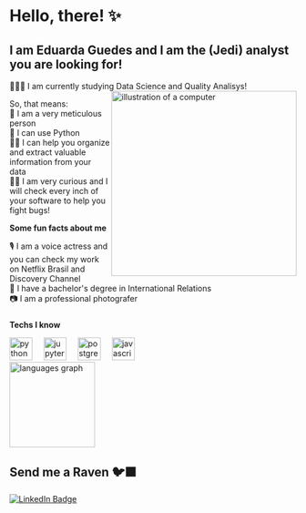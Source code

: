 # Hello, there! ✨

## I am Eduarda Guedes and I am the (Jedi) analyst you are looking for!

🧙🏻‍♀️ I am currently studying Data Science and Quality Analisys! 
<img src="https://i.ibb.co/NNhkgHN/b4e46801-fe3f-4dfb-8bb2-db4541af7904-1.webp" alt="illustration of a computer" min-width="325px" max-width="325px" width="325px" align="right">
<p>So, that means:
 <br>🔮 I am a very meticulous person
 <br>🐉 I can use Python  
 <br>🧞‍♀️ I can help you organize and extract valuable information from your data
 <br>🐦‍🔥 I am very curious and I will check every inch of your software to help you fight bugs!
 
  
  **Some fun facts about me**<p>
  🎙️ I am a voice actress and you can check my work on Netflix Brasil and Discovery Channel<br>
  📜 I have a bachelor's degree in International Relations<br>
  📷 I am a professional photografer


  ###

 **Techs I know**

<div align="left">
  <img src="https://cdn.jsdelivr.net/gh/devicons/devicon/icons/python/python-original.svg" height="40" alt="python logo"  />
  <img width="12" />
  <img src="https://cdn.jsdelivr.net/gh/devicons/devicon/icons/jupyter/jupyter-original.svg" height="40" alt="jupyter logo"  />
  <img width="12" />
  <img src="https://cdn.jsdelivr.net/gh/devicons/devicon/icons/postgresql/postgresql-original.svg" height="40" alt="postgresql logo"  />
   <img width="12" />
  <img src="https://cdn.jsdelivr.net/gh/devicons/devicon/icons/javascript/javascript-original.svg" height="40" alt="javascript logo"  />
</div>

<div align="left">
  <img src="https://github-readme-stats.vercel.app/api/top-langs?username=witchcraftcat&locale=en&hide_title=false&layout=compact&card_width=320&langs_count=5&theme=dark&hide_border=false&order=2" height="150" alt="languages graph"  />
</div>

###


<h2>Send me a Raven <span>🐦‍⬛</span></h2>

<div align="left">
  <a href="https://www.linkedin.com/in/eduarda-guedes-8b06a989/ title="LinkedIn">
    <img src="https://img.shields.io/badge/LinkedIn-%230077B5.svg?logo=linkedin&logoColor=white&style=for-the-badge" alt="LinkedIn Badge" />
  </a>
</div>
  
  
  

<!--
**witchcraftcat/witchcraftcat** is a ✨ _special_ ✨ repository because its `README.md` (this file) appears on your GitHub profile.

Here are some ideas to get you started:

- 🔭 I’m currently working on ...
- 🌱 I’m currently learning ...
- 👯 I’m looking to collaborate on ...
- 🤔 I’m looking for help with ...
- 💬 Ask me about ...
- 📫 How to reach me: ...
- 😄 Pronouns: ...
- ⚡ Fun fact: ...
-->
